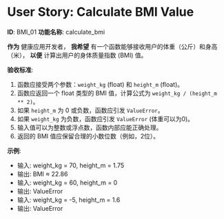 # User Story: Calculate BMI Value

**ID**: BMI_01
**功能名称**: calculate_bmi

**作为** 健康应用开发者，
**我希望** 有一个函数能够接收用户的体重（公斤）和身高（米），
**以便** 计算出用户的身体质量指数 (BMI) 值。

**验收标准**: 

1.  函数应接受两个参数：`weight_kg` (float) 和 `height_m` (float)。
2.  函数应返回一个 float 类型的 BMI 值，计算公式为 `weight_kg / (height_m ** 2)`。
3.  如果 `height_m` 为 0 或负数，函数应引发 `ValueError`。
4.  如果 `weight_kg` 为负数，函数应引发 `ValueError` (体重可以为0)。
5.  输入值可以为整数或浮点数，函数内部应能正确处理。
6.  返回的 BMI 值应保留合理的小数位数（例如，2位）。

**示例**:
- 输入: weight_kg = 70, height_m = 1.75
- 输出: BMI ≈ 22.86
- 输入: weight_kg = 60, height_m = 0
- 输出: ValueError
- 输入: weight_kg = -5, height_m = 1.6
- 输出: ValueError
